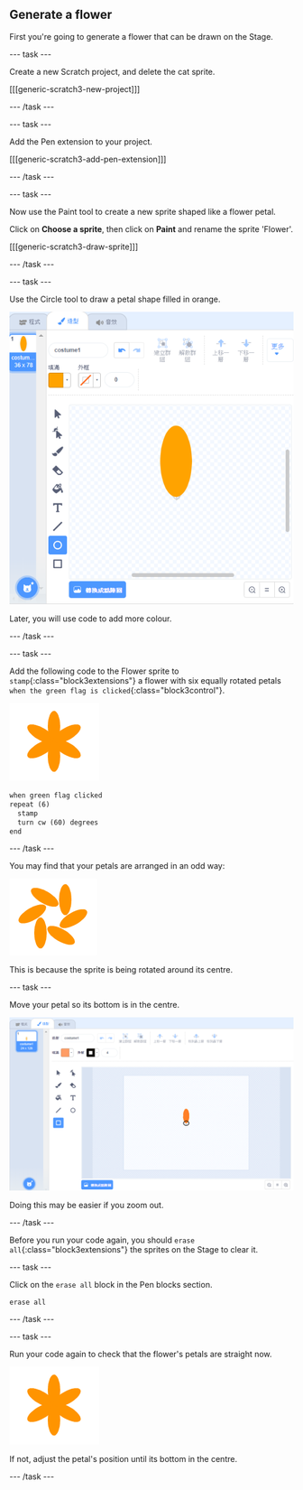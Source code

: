 ## Generate a flower

First you're going to generate a flower that can be drawn on the Stage.

\--- task \---

Create a new Scratch project, and delete the cat sprite.

[[[generic-scratch3-new-project]]]

\--- /task \---

\--- task \---

Add the Pen extension to your project.

[[[generic-scratch3-add-pen-extension]]]

\--- /task \---

\--- task \---

Now use the Paint tool to create a new sprite shaped like a flower petal.

Click on **Choose a sprite**, then click on **Paint** and rename the sprite 'Flower'.

[[[generic-scratch3-draw-sprite]]]

\--- /task \---

\--- task \---

Use the Circle tool to draw a petal shape filled in orange.

![截圖](images/flower-petal.png)

Later, you will use code to add more colour.

\--- /task \---

\--- task \---

Add the following code to the Flower sprite to `stamp`{:class="block3extensions"} a flower with six equally rotated petals `when the green flag is clicked`{:class="block3control"}.

![截圖](images/flower-6-straight.png)

```blocks3
when green flag clicked
repeat (6) 
  stamp
  turn cw (60) degrees
end
```

\--- /task \---

You may find that your petals are arranged in an odd way:

![截圖](images/flower-6-offset.png)

This is because the sprite is being rotated around its centre.

\--- task \---

Move your petal so its bottom is in the centre.

![截圖](images/flower-crosshair-annotated.png)

Doing this may be easier if you zoom out.

\--- /task \---

Before you run your code again, you should `erase all`{:class="block3extensions"} the sprites on the Stage to clear it.

\--- task \---

Click on the `erase all` block in the Pen blocks section.

```blocks3
erase all
```

\--- /task \---

\--- task \---

Run your code again to check that the flower's petals are straight now.

![截圖](images/flower-6-straight.png)

If not, adjust the petal's position until its bottom in the centre.

\--- /task \---